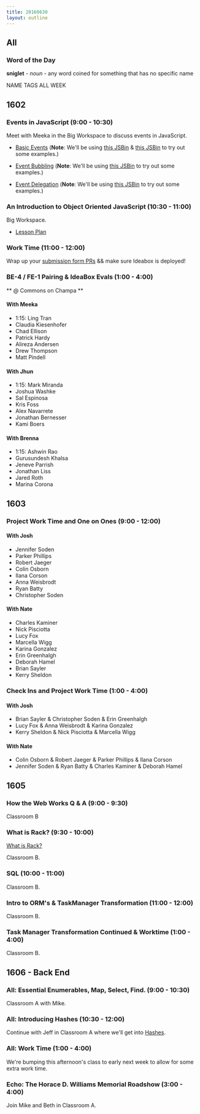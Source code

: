 ```yaml
---
title: 20160630
layout: outline
---
```


## All

### Word of the Day

**sniglet** - _noun_ - any word coined for something that has no specific name

NAME TAGS ALL WEEK


## 1602

### Events in JavaScript (9:00 - 10:30)

Meet with Meeka in the Big Workspace to discuss events in JavaScript.

- [Basic Events](https://github.com/mdn/advanced-js-fundamentals-ck/blob/gh-pages/tutorials/04-events/01-basic-events.md)
(**Note**: We'll be using [this JSBin](http://jsbin.com/luwimed/8/edit?html,js,console,output) & [this JSBin](http://jsbin.com/fevopir/edit?js,console,output) to try out some examples.)

- [Event Bubbling](https://github.com/mdn/advanced-js-fundamentals-ck/blob/gh-pages/tutorials/04-events/02-event-bubbling.md) (**Note**: We'll be using [this JSBin](http://jsbin.com/gosocez/1/edit?js,console,output) to try out some examples.)

- [Event Delegation](https://github.com/mdn/advanced-js-fundamentals-ck/blob/gh-pages/tutorials/04-events/05-event-delegation.md) (**Note**: We'll be using [this JSBin](http://jsbin.com/kidamohoja/1/edit?js,console,output) to try out some examples.)

### An Introduction to Object Oriented JavaScript (10:30 - 11:00)

Big Workspace.

- [Lesson Plan](https://github.com/mdn/advanced-js-fundamentals-ck/blob/gh-pages/tutorials/03-object-oriented-javascript/01-introduction-to-object-oriented-javascript.md)

### Work Time (11:00 - 12:00)

Wrap up your [submission form PRs](https://github.com/turingschool/ruby-submissions/blob/master/1602/module_4_assignments/ideabox2.0/README.md) && make sure Ideabox is deployed!

### BE-4 / FE-1 Pairing & IdeaBox Evals (1:00 - 4:00)

** @ Commons on Champa **

#### With Meeka

* 1:15: Ling Tran
* Claudia Kiesenhofer
* Chad Ellison
* Patrick Hardy
* Alireza Andersen
* Drew Thompson
* Matt Pindell

#### With Jhun

* 1:15: Mark Miranda
* Joshua Washke
* Sal Espinosa
* Kris Foss
* Alex Navarrete
* Jonathan Bernesser
* Kami Boers

#### With Brenna

* 1:15: Ashwin Rao
* Gurusundesh Khalsa
* Jeneve Parrish
* Jonathan Liss
* Jared Roth
* Marina Corona

## 1603

### Project Work Time and One on Ones (9:00 - 12:00)

#### With Josh

* Jennifer Soden
* Parker Phillips
* Robert Jaeger
* Colin Osborn
* Ilana Corson
* Anna Weisbrodt
* Ryan Batty
* Christopher Soden

#### With Nate

* Charles Kaminer
* Nick Pisciotta
* Lucy Fox
* Marcella Wigg
* Karina Gonzalez
* Erin Greenhalgh
* Deborah Hamel
* Brian Sayler
* Kerry Sheldon

### Check Ins and Project Work Time (1:00 - 4:00)

#### With Josh

- Brian Sayler & Christopher Soden & Erin Greenhalgh
- Lucy Fox & Anna Weisbrodt & Karina Gonzalez
- Kerry Sheldon & Nick Pisciotta & Marcella Wigg

#### With Nate

- Colin Osborn & Robert Jaeger & Parker Phillips & Ilana Corson
- Jennifer Soden & Ryan Batty & Charles Kaminer & Deborah Hamel

## 1605

### How the Web Works Q & A (9:00 - 9:30)
Classroom B

### What is Rack? (9:30 - 10:00)

[What is Rack?](https://www.youtube.com/watch?v=HEXWRTEbj1I)

Classroom B.

### SQL (10:00 - 11:00)

Classroom B.

### Intro to ORM's & TaskManager Transformation (11:00 - 12:00)

Classroom B.

### Task Manager Transformation Continued & Worktime (1:00 - 4:00)

Classroom B.


## 1606 - Back End

### All: Essential Enumerables, Map, Select, Find. (9:00 - 10:30)

Classroom A with Mike.

### All: Introducing Hashes (10:30 - 12:00)

Continue with Jeff in Classroom A where we'll get into [Hashes](https://github.com/turingschool/lesson_plans/blob/master/ruby_01-object_oriented_programming_with_ruby/arrays.markdown).

### All: Work Time (1:00 - 4:00)

We're bumping this afternoon's class to early next week to allow for some extra work time.

### Echo: The Horace D. Williams Memorial Roadshow (3:00 - 4:00)

Join Mike and Beth in Classroom A.


